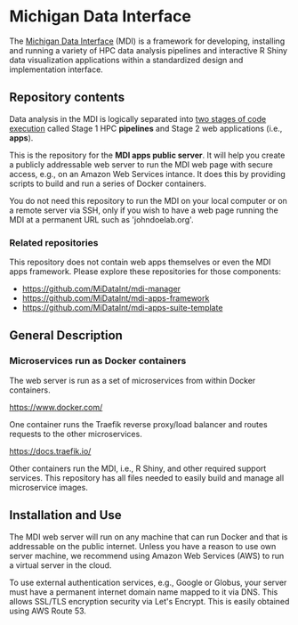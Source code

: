 # Michigan Data Interface

The [Michigan Data Interface](https://midataint.github.io/) (MDI) is a framework for developing,
installing and running a variety of HPC data analysis pipelines
and interactive R Shiny data visualization applications
within a standardized design and implementation interface.

## Repository contents

Data analysis in the MDI is logically separated into 
[two stages of code execution](https://midataint.github.io/docs/analysis-flow/) 
called Stage 1 HPC **pipelines**
and Stage 2 web applications (i.e., **apps**).

This is the repository for the **MDI apps public server**. 
It will help you create a publicly addressable web server to run the MDI
web page with secure access, e.g., on an Amazon Web Services intance.
It does this by providing scripts to build and run a series of 
Docker containers.

You do not need this repository to run the MDI on your local computer
or on a remote server via SSH, only if you wish to have a
web page running the MDI at a permanent URL such as 'johndoelab.org'. 

### Related repositories

This repository does not contain web apps themselves or even the MDI
apps framework. Please explore these repositories for those components:

- <https://github.com/MiDataInt/mdi-manager>
- <https://github.com/MiDataInt/mdi-apps-framework>
- <https://github.com/MiDataInt/mdi-apps-suite-template>

## General Description

### Microservices run as Docker containers

The web server is run as a set of microservices from within
Docker containers. 

https://www.docker.com/

One container runs the Traefik reverse proxy/load balancer
and routes requests to the other microservices.

https://docs.traefik.io/

Other containers run the MDI, i.e., R Shiny, and other required 
support services. This repository has all files needed to easily 
build and manage all microservice images.

## Installation and Use

The MDI web server will run on any machine that can run Docker and
that is addressable on the public internet. Unless you have a reason
to use own server machine, we recommend using Amazon Web Services (AWS) 
to run a virtual server in the cloud.

To use external authentication services, e.g., Google or Globus, 
your server must have a permanent internet domain name mapped to it 
via DNS. This allows SSL/TLS encryption security via Let's Encrypt.
This is easily obtained using AWS Route 53.
